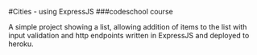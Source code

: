 #Cities - using ExpressJS
###codeschool course

A simple project showing a list, allowing addition of items to the list with input validation and http endpoints written in ExpressJS and deployed to heroku.
